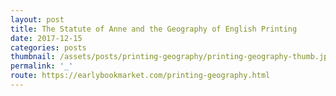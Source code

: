 ```yaml
---
layout: post
title: The Statute of Anne and the Geography of English Printing
date: 2017-12-15
categories: posts
thumbnail: /assets/posts/printing-geography/printing-geography-thumb.jpg
permalink: '_'
route: https://earlybookmarket.com/printing-geography.html
---
```

